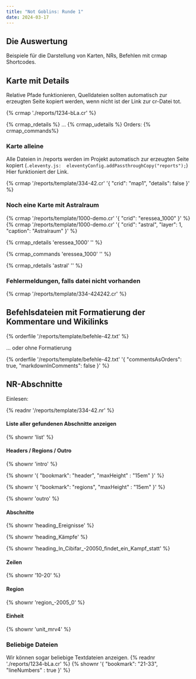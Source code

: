 ```yaml
---
title: "Not Goblins: Runde 1"
date: 2024-03-17
---
```

## Die Auswertung

Beispiele für die Darstellung von Karten, NRs, Befehlen mit crmap Shortcodes.

## Karte mit Details

Relative Pfade funktionieren, Quelldateien sollten automatisch zur erzeugten Seite kopiert werden, wenn nicht ist der Link zur cr-Datei tot.

{% crmap './reports/1234-bLa.cr' %}

{% crmap_rdetails %}
...
{% crmap_udetails %}
Orders:
{% crmap_commands%}

### Karte alleine

Alle Dateien in /reports werden im Projekt automatisch zur erzeugten Seite kopiert (`.eleventy.js:  eleventyConfig.addPassthroughCopy("reports");`) Hier funktioniert der Link.

{% crmap '/reports/template/334-42.cr' '{ "crid": "map1", "details": false }' %}

### Noch eine Karte mit Astralraum
{% crmap '/reports/template/1000-demo.cr' '{ "crid": "eressea_1000" }' %}
{% crmap '/reports/template/1000-demo.cr' '{ "crid": "astral", "layer": 1, "caption": "Astralraum" }'  %}
<!-- the details shortcode always listens to the last crmap by default. If you provide an id ('eressea_1000') you can specify which map details you want to display. You can also specify another placeholder value used before a region has been clicked. -->
{% crmap_rdetails 'eressea_1000' '' %} <!-- no placeholder wanted -->
<!-- no unit details -->
{% crmap_commands 'eressea_1000' '' %} <!-- no placeholder wanted -->

<!-- just the astral space map -->
{% crmap_rdetails 'astral' '' %}

### Fehlermeldungen, falls datei nicht vorhanden
{% crmap '/reports/template/334-424242.cr' %}


## Befehlsdateien mit Formatierung der Kommentare und Wikilinks

{% orderfile '/reports/template/befehle-42.txt' %}

... oder ohne Formatierung

{% orderfile '/reports/template/befehle-42.txt' '{ "commentsAsOrders": true, "markdownInComments": false }' %}


## NR-Abschnitte 

Einlesen:

{% readnr '/reports/template/334-42.nr' %} 

#### Liste aller gefundenen Abschnitte anzeigen

{% shownr 'list' %}

#### Headers / Regions / Outro
{% shownr 'intro' %}

{% shownr '{ "bookmark": "header",  "maxHeight" : "15em" }' %}

{% shownr '{ "bookmark": "regions",  "maxHeight" : "15em" }' %}

{% shownr 'outro' %}

#### Abschnitte
{% shownr 'heading_Ereignisse' %}

{% shownr 'heading_Kämpfe' %}

{% shownr 'heading_In_Cibifar_-20050_findet_ein_Kampf_statt' %}

#### Zeilen
{% shownr '10-20' %} 

#### Region
{% shownr 'region_-2005_0' %}
  
#### Einheit
{% shownr 'unit_mrv4' %}

### Beliebige Dateien

Wir können sogar beliebige Textdateien anzeigen.
{% readnr './reports/1234-bLa.cr' %}
{% shownr '{ "bookmark": "21-33", "lineNumbers" : true }' %}
